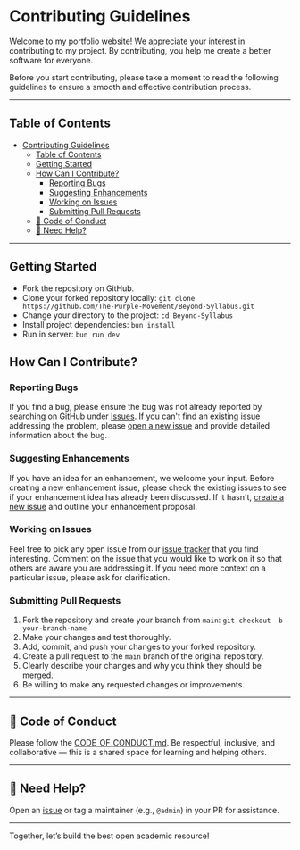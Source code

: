 # Contributing Guidelines

Welcome to my portfolio website! We appreciate your interest in contributing to my project. By contributing, you help me create a better software for everyone.

Before you start contributing, please take a moment to read the following guidelines to ensure a smooth and effective contribution process.

---

## Table of Contents

- [Contributing Guidelines](#contributing-guidelines)
  - [Table of Contents](#table-of-contents)
  - [Getting Started](#getting-started)
  - [How Can I Contribute?](#how-can-i-contribute)
    - [Reporting Bugs](#reporting-bugs)
    - [Suggesting Enhancements](#suggesting-enhancements)
    - [Working on Issues](#working-on-issues)
    - [Submitting Pull Requests](#submitting-pull-requests)
  - [🤝 Code of Conduct](#-code-of-conduct)
  - [🙋 Need Help?](#-need-help)

---

## Getting Started

- Fork the repository on GitHub.
- Clone your forked repository locally: `git clone https://github.com/The-Purple-Movement/Beyond-Syllabus.git`
- Change your directory to the project: `cd Beyond-Syllabus`
- Install project dependencies: `bun install`
- Run in server: `bun run dev`

## How Can I Contribute?

### Reporting Bugs

If you find a bug, please ensure the bug was not already reported by searching on GitHub under [Issues](https://github.com/The-Purple-Movement/Beyond-Syllabus/issues). If you can't find an existing issue addressing the problem, please [open a new issue](https://github.com/The-Purple-Movement/Beyond-Syllabus/issues/new) and provide detailed information about the bug.

### Suggesting Enhancements

If you have an idea for an enhancement, we welcome your input. Before creating a new enhancement issue, please check the existing issues to see if your enhancement idea has already been discussed. If it hasn't, [create a new issue](https://github.com/The-Purple-Movement/Beyond-Syllabus/issues/new) and outline your enhancement proposal.

### Working on Issues

Feel free to pick any open issue from our [issue tracker](https://github.com/The-Purple-Movement/Beyond-Syllabus/issues) that you find interesting. Comment on the issue that you would like to work on it so that others are aware you are addressing it. If you need more context on a particular issue, please ask for clarification.

### Submitting Pull Requests

1. Fork the repository and create your branch from `main`: `git checkout -b your-branch-name`
2. Make your changes and test thoroughly.
3. Add, commit, and push your changes to your forked repository.
4. Create a pull request to the `main` branch of the original repository.
5. Clearly describe your changes and why you think they should be merged.
6. Be willing to make any requested changes or improvements.

---

## 🤝 Code of Conduct

Please follow the [CODE\_OF\_CONDUCT.md](./CODE_OF_CONDUCT.md).
Be respectful, inclusive, and collaborative — this is a shared space for learning and helping others.

---

## 🙋 Need Help?

Open an [issue](https://github.com/The-Purple-Movement/Beyond-Syllabus/issues) or tag a maintainer (e.g., `@admin`) in your PR for assistance.

---

Together, let’s build the best open academic resource!
